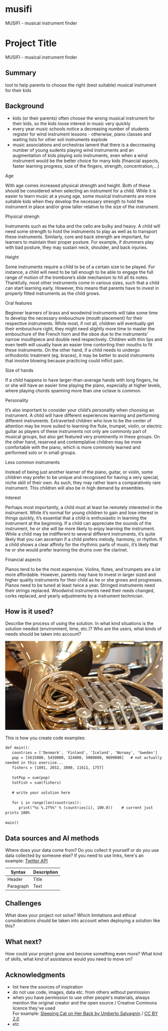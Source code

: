 # musifi
MUSIFI - musical instrument finder
<!-- This is the markdown template for the final project of the Building AI course, 
created by Reaktor Innovations and University of Helsinki. 
Copy the template, paste it to your GitHub README and edit! -->

# Project Title

MUSIFI - musical instrument finder

## Summary

tool to help parents to choose the right (best suitable) musical instrument for their kids


## Background

* kids (or their parents) often choose the wrong musical instrument for their kids, so the kids loose interest in music very quickly
* every year music schools notice a decreasing number of students register for wind instrument lessons - otherwise, piano classes and waiting lists for other soli instruments explode  
* music associations and orchestras lament that there is a deccreasing number of young sudents playing wind instruments and an augmentation of kids playing solo instruments, even when a wind instrument would be the better choice for many kids (financial aspects, faster learning progress, size of the fingers, strength, concentration,...)

Age

With age comes increased physical strength and height. Both of these should be considered when selecting an instrument for a child. While it is easier to learn music at a young age, some musical instruments are more suitable kids when they develop the necessary strength to hold the instrument in place and/or grow taller relative to the size of the instrument.

Physical strengh

Instruments such as the tuba and the cello are bulky and heavy. A child will need some strength to hold the instruments to play as well as to transport these instruments. Similarly, core and back strength are important, for learners to maintain their proper posture. For example, if drummers play with bad posture, they may sustain neck, shoulder, and back injuries.

Height 

Some instruments require a child to be of a certain size to be played. For instance, a child will need to be tall enough to be able to engage the full range of motion of the trombone’s slide mechanism to hit all its notes. Thankfully, most other instruments come in various sizes, such that a child can start learning early. However, this means that parents have to invest in properly fitted instruments as the child grows.

Oral features 

Beginner learners of brass and woodwind instruments will take some time to develop the necessary embouchure (mouth placement) for their respective instruments. While most, if not all, children will eventually get their embouchure right, they might need slightly more time to master the embouchure of the French horn and the oboe due to the instruments’ narrow mouthpiece and double reed respectively. Children with thin lips and even teeth will usually have an easier time contorting their mouths to fit these instruments. On the other hand, if a child needs to undergo orthodontic treatment (eg. braces), it may be better to avoid instruments that involve blowing because practicing could inflict pain.

Size of hands

If a child happens to have larger-than-average hands with long fingers, he or she will have an easier time playing the piano, especially at higher levels, where playing chords spanning more than one octave is common. 

Personality

It’s also important to consider your child’s personality when choosing an instrument. A child will have different experiences learning and performing different instruments. Extraverted children who love to be the center of attention may be more suited to learning the flute, trumpet, violin, or electric guitar as players of these instruments not only are commonly part of musical groups, but also get featured very prominently in these groups. On the other hand, reserved and contemplative children may be more comfortable with the piano, which is more commonly learned and performed solo or in small groups.

Less common instruments 

Instead of being just another learner of the piano, guitar, or violin, some children may prefer to be unique and recognised for having a very special, niche skill of their own. As such, they may rather learn a comparatively rare instrument.
This children will also be in high demand by ensembles. 

Interest

Perhaps most importantly, a child must at least be remotely interested in the instrument. While it’s normal for young children to gain and lose interest in things quickly, it’s essential that a child is enthusiastic in learning the instrument at the beginning. If a child can appreciate the sounds of the instrument, he or she will be more likely to enjoy learning the instrument. While a child may be indifferent to several different instruments, it’s quite likely that you can ascertain if a child prefers melody, harmony, or rhythm. If a child shows a clear affinity for the rhythmic parts of music, it’s likely that he or she would prefer learning the drums over the clarinet.

Financial aspects

Pianos tend to be the most expensive.
Violins, flutes, and trumpets are a lot more affordable. However, parents may have to invest in larger sized and higher quality instruments for their child as he or she grows and progresses.
Pianos need to be tuned at least twice a year.
Stringed instruments need their strings replaced.
Woodwind instruments need their reeds changed, corks replaced, and yearly adjustments by a instrument technician.


## How is it used?

Describe the process of using the solution. In what kind situations is the solution needed (environment, time, etc.)? Who are the users, what kinds of needs should be taken into account?


<img src="/Screenshot 2021-03-23 at 15.42.50.png" width="600">

This is how you create code examples:
```
def main():
   countries = ['Denmark', 'Finland', 'Iceland', 'Norway', 'Sweden']
   pop = [5615000, 5439000, 324000, 5080000, 9609000]   # not actually needed in this exercise...
   fishers = [1891, 2652, 3800, 11611, 1757]

   totPop = sum(pop)
   totFish = sum(fishers)

   # write your solution here

   for i in range(len(countries)):
      print("%s %.2f%%" % (countries[i], 100.0))    # current just prints 100%

main()
```


## Data sources and AI methods
Where does your data come from? Do you collect it yourself or do you use data collected by someone else?
If you need to use links, here's an example:
[Twitter API](https://developer.twitter.com/en/docs)

| Syntax      | Description |
| ----------- | ----------- |
| Header      | Title       |
| Paragraph   | Text        |

## Challenges

What does your project _not_ solve? Which limitations and ethical considerations should be taken into account when deploying a solution like this?

## What next?

How could your project grow and become something even more? What kind of skills, what kind of assistance would you  need to move on? 


## Acknowledgments

* list here the sources of inspiration 
* do not use code, images, data etc. from others without permission
* when you have permission to use other people's materials, always mention the original creator and the open source / Creative Commons licence they've used
  <br>For example: [Sleeping Cat on Her Back by Umberto Salvagnin](https://commons.wikimedia.org/wiki/File:Sleeping_cat_on_her_back.jpg#filelinks) / [CC BY 2.0](https://creativecommons.org/licenses/by/2.0)
* etc
